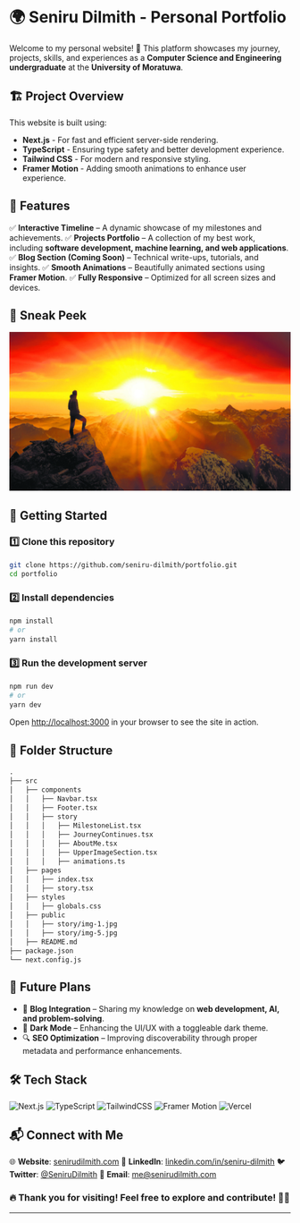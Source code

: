 # 🌍 Seniru Dilmith - Personal Portfolio

Welcome to my personal website! 🚀 This platform showcases my journey, projects, skills, and experiences as a **Computer Science and Engineering undergraduate** at the **University of Moratuwa**.

## 🏗️ Project Overview

This website is built using:

- **Next.js** - For fast and efficient server-side rendering.
- **TypeScript** - Ensuring type safety and better development experience.
- **Tailwind CSS** - For modern and responsive styling.
- **Framer Motion** - Adding smooth animations to enhance user experience.

## 📌 Features

✅ **Interactive Timeline** – A dynamic showcase of my milestones and achievements.
✅ **Projects Portfolio** – A collection of my best work, including **software development, machine learning, and web applications**.
✅ **Blog Section (Coming Soon)** – Technical write-ups, tutorials, and insights.
✅ **Smooth Animations** – Beautifully animated sections using **Framer Motion**.
✅ **Fully Responsive** – Optimized for all screen sizes and devices.

## 📸 Sneak Peek

![Website Preview](./public/story/img-1.jpg)

## 🚀 Getting Started

### 1️⃣ Clone this repository

```sh
git clone https://github.com/seniru-dilmith/portfolio.git
cd portfolio
```

### 2️⃣ Install dependencies

```sh
npm install
# or
yarn install
```

### 3️⃣ Run the development server

```sh
npm run dev
# or
yarn dev
```

Open [http://localhost:3000](http://localhost:3000) in your browser to see the site in action.

## 📂 Folder Structure

```plaintext
.
├── src
│   ├── components
│   │   ├── Navbar.tsx
│   │   ├── Footer.tsx
│   │   ├── story
│   │   │   ├── MilestoneList.tsx
│   │   │   ├── JourneyContinues.tsx
│   │   │   ├── AboutMe.tsx
│   │   │   ├── UpperImageSection.tsx
│   │   │   ├── animations.ts
│   ├── pages
│   │   ├── index.tsx
│   │   ├── story.tsx
│   ├── styles
│   │   ├── globals.css
│   ├── public
│   │   ├── story/img-1.jpg
│   │   ├── story/img-5.jpg
│   ├── README.md
├── package.json
└── next.config.js
```

## 🎯 Future Plans

- 📝 **Blog Integration** – Sharing my knowledge on **web development, AI, and problem-solving**.
- 🎨 **Dark Mode** – Enhancing the UI/UX with a toggleable dark theme.
- 🔍 **SEO Optimization** – Improving discoverability through proper metadata and performance enhancements.

## 🛠️ Tech Stack

![Next.js](https://img.shields.io/badge/Next.js-000?style=for-the-badge&logo=nextdotjs)
![TypeScript](https://img.shields.io/badge/TypeScript-007ACC?style=for-the-badge&logo=typescript&logoColor=white)
![TailwindCSS](https://img.shields.io/badge/Tailwind_CSS-38B2AC?style=for-the-badge&logo=tailwind-css&logoColor=white)
![Framer Motion](https://img.shields.io/badge/Framer_Motion-0055FF?style=for-the-badge&logo=framer&logoColor=white)
![Vercel](https://img.shields.io/badge/Hosted_on-Vercel-black?style=for-the-badge&logo=vercel)

## 📬 Connect with Me

🌐 **Website**: [senirudilmith.com](https://seniru.dev)
💼 **LinkedIn**: [linkedin.com/in/seniru-dilmith](https://linkedin.com/in/seniru-dilmith)
🐦 **Twitter**: [@SeniruDilmith](https://twitter.com/SeniruDilmith)
📧 **Email**: [me@senirudilmith.com](mailto:me@senirudilmith.com)

### 🔥 Thank you for visiting! Feel free to explore and contribute! 🚀✨

---
